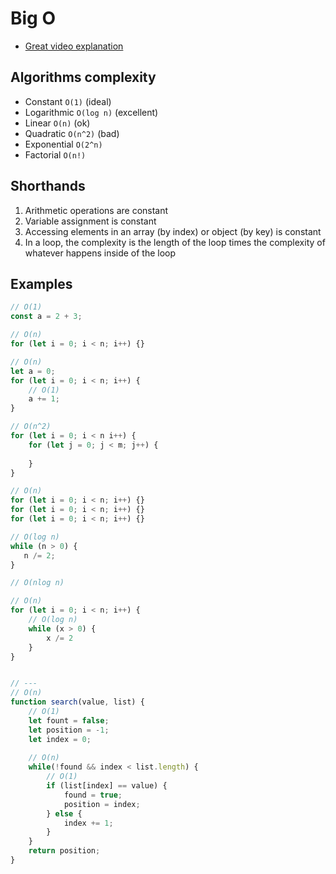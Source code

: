 # Big O

- [Great video explanation](https://www.youtube.com/watch?v=kS_gr2_-ws8)

## Algorithms complexity
- Constant `O(1)` (ideal)
- Logarithmic `O(log n)` (excellent)
- Linear `O(n)` (ok)
- Quadratic `O(n^2)` (bad)
- Exponential `O(2^n)`
- Factorial `O(n!)`

## Shorthands
1. Arithmetic operations are constant
2. Variable assignment is constant
3. Accessing elements in an array (by index) or object (by key) is constant
4. In a loop, the complexity is the length of the loop times the complexity of whatever happens inside of the loop

## Examples
```javascript
// O(1)
const a = 2 + 3;

// O(n)
for (let i = 0; i < n; i++) {}

// O(n)
let a = 0;
for (let i = 0; i < n; i++) {
    // O(1)
    a += 1;
}

// O(n^2)
for (let i = 0; i < n i++) {
    for (let j = 0; j < m; j++) {
    
    }
}

// O(n)
for (let i = 0; i < n; i++) {}
for (let i = 0; i < n; i++) {}
for (let i = 0; i < n; i++) {}

// O(log n)
while (n > 0) {
   n /= 2; 
}

// O(nlog n)

// O(n)
for (let i = 0; i < n; i++) {
    // O(log n)
    while (x > 0) {
        x /= 2 
    }
}


// ---
// O(n)
function search(value, list) {
    // O(1)
    let fount = false;
    let position = -1;
    let index = 0;
   
    // O(n)
    while(!found && index < list.length) {
        // O(1) 
        if (list[index] == value) {
            found = true;
            position = index;
        } else {
            index += 1;
        }
    }
    return position;
}
```
